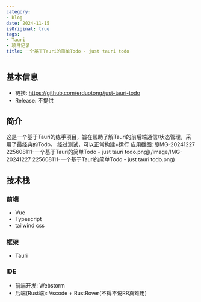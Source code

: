 ```yaml
---
category:
- blog
date: 2024-11-15
isOriginal: true
tags:
- Tauri
- 项目记录
title: 一个基于Tauri的简单Todo - just tauri todo
---
```

## 基本信息
- 链接: https://github.com/erduotong/just-tauri-todo
- Release: 不提供
## 简介
这是一个基于Tauri的练手项目，旨在帮助了解Tauri的前后端通信/状态管理，采用了最经典的Todo。
经过测试，可以正常构建+运行
应用截图:
![IMG-20241227 225608111-一个基于Tauri的简单Todo - just tauri todo.png](/image/IMG-20241227 225608111-一个基于Tauri的简单Todo - just tauri todo.png)
## 技术栈
### 前端
- Vue
- Typescript
- tailwind css
### 框架
- Tauri 
### IDE
- 前端开发: Webstorm
- 后端(Rust端): Vscode + RustRover(不得不说RR真难用)